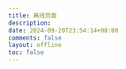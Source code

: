 ```yaml
---
title: 离线页面
description:
date: 2024-09-20T23:54:14+08:00
comments: false
layout: offline
toc: false
---
```

